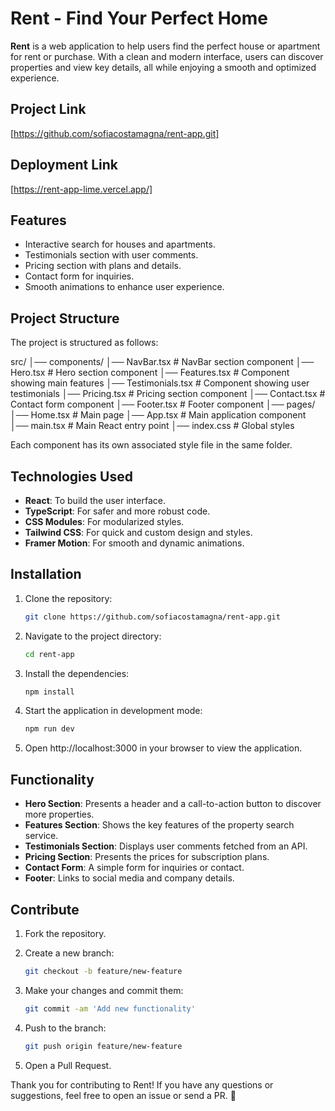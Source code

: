 # Rent - Find Your Perfect Home

**Rent** is a web application to help users find the perfect house or apartment for rent or purchase. With a clean and modern interface, users can discover properties and view key details, all while enjoying a smooth and optimized experience.

## Project Link

[https://github.com/sofiacostamagna/rent-app.git]

## Deployment Link

[https://rent-app-lime.vercel.app/]

## Features

- Interactive search for houses and apartments.
- Testimonials section with user comments.
- Pricing section with plans and details.
- Contact form for inquiries.
- Smooth animations to enhance user experience.

## Project Structure

The project is structured as follows:

src/
│── components/
    │── NavBar.tsx # NavBar section component
    │── Hero.tsx # Hero section component
    │── Features.tsx # Component showing main features
    │── Testimonials.tsx # Component showing user testimonials
    │── Pricing.tsx # Pricing section component
    │── Contact.tsx # Contact form component
    │── Footer.tsx # Footer component
│── pages/
    │── Home.tsx # Main page
│── App.tsx # Main application component
│── main.tsx # Main React entry point
│── index.css # Global styles

Each component has its own associated style file in the same folder.

## Technologies Used

- **React**: To build the user interface.
- **TypeScript**: For safer and more robust code.
- **CSS Modules**: For modularized styles.
- **Tailwind CSS**: For quick and custom design and styles.
- **Framer Motion**: For smooth and dynamic animations.

## Installation

1. Clone the repository:

   ```bash
   git clone https://github.com/sofiacostamagna/rent-app.git
   ```

2. Navigate to the project directory:

   ```bash
   cd rent-app
   ```

3. Install the dependencies:

   ```bash
   npm install
   ```

4. Start the application in development mode:

   ```bash
   npm run dev
   ```

5. Open http://localhost:3000 in your browser to view the application.

## Functionality

- **Hero Section**: Presents a header and a call-to-action button to discover more properties.
- **Features Section**: Shows the key features of the property search service.
- **Testimonials Section**: Displays user comments fetched from an API.
- **Pricing Section**: Presents the prices for subscription plans.
- **Contact Form**: A simple form for inquiries or contact.
- **Footer**: Links to social media and company details.

## Contribute

1. Fork the repository.

2. Create a new branch:

   ```bash
   git checkout -b feature/new-feature
   ```

3. Make your changes and commit them:

   ```bash
   git commit -am 'Add new functionality'
   ```

4. Push to the branch:

   ```bash
   git push origin feature/new-feature
   ```

5. Open a Pull Request.

Thank you for contributing to Rent! If you have any questions or suggestions, feel free to open an issue or send a PR. 🙌
